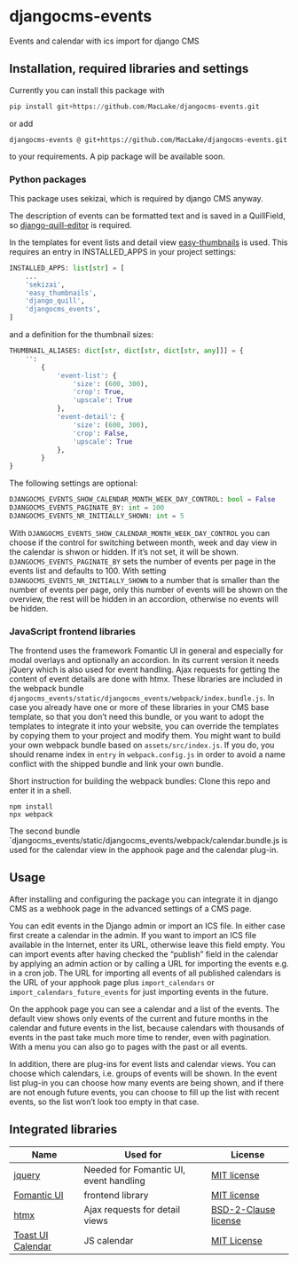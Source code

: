 # djangocms-events

Events and calendar with ics import for django CMS

## Installation, required libraries and settings

Currently you can install this package with

```python
pip install git+https://github.com/MacLake/djangocms-events.git
```
or add
```
djangocms-events @ git+https://github.com/MacLake/djangocms-events.git
```
to your requirements. A pip package will be available soon. 


### Python packages

This package uses sekizai, which is required by django CMS anyway.

The description of events can be formatted text and is saved in a QuillField,
so [django-quill-editor](https://pypi.org/project/django-quill-editor/) is required.

In the templates for event lists and detail
view [easy-thumbnails](https://github.com/SmileyChris/easy-thumbnails) is used. This requires
an entry in INSTALLED_APPS in your project settings:

```python
INSTALLED_APPS: list[str] = [
    ...
    'sekizai',
    'easy_thumbnails',
    'django_quill',
    'djangocms_events',
]
```

and a definition for the thumbnail sizes:

```python
THUMBNAIL_ALIASES: dict[str, dict[str, dict[str, any]]] = {
    '':
        {
            'event-list': {
                'size': (600, 300),
                'crop': True,
                'upscale': True
            },
            'event-detail': {
                'size': (600, 300),
                'crop': False,
                'upscale': True
            },
        }
}
```

The following settings are optional:

```python
DJANGOCMS_EVENTS_SHOW_CALENDAR_MONTH_WEEK_DAY_CONTROL: bool = False
DJANGOCMS_EVENTS_PAGINATE_BY: int = 100
DJANGOCMS_EVENTS_NR_INITIALLY_SHOWN: int = 5

```

With `DJANGOCMS_EVENTS_SHOW_CALENDAR_MONTH_WEEK_DAY_CONTROL` you can choose if the control for
switching between month, week and day view in the calendar is shwon or hidden. If it’s not set, it
will be shown. `DJANGOCMS_EVENTS_PAGINATE_BY` sets the number of events per page in the events list
and defaults to 100. With setting `DJANGOCMS_EVENTS_NR_INITIALLY_SHOWN` to a number that is smaller
than the number of events per page, only this number of events will be shown on the overview, the
rest will be hidden in an accordion, otherwise no events will be hidden.

### JavaScript frontend libraries

The frontend uses the framework Fomantic UI in general and especially for modal overlays and
optionally an accordion. In its current version it needs jQuery which is also used for event
handling. Ajax requests for getting the content of event details are done with htmx. These libraries
are included in the webpack bundle
`djangocms_events/static/djangocms_events/webpack/index.bundle.js`. In case you already have one or
more of these libraries in your CMS base template, so that you don’t need this bundle, or you want
to adopt the templates to integrate it into your website, you can override the templates by copying
them to your project and modify them. You might want to build your own webpack bundle based
on `assets/src/index.js`. If you do, you should rename index in `entry` in `webpack.config.js` in
order to avoid a name conflict with the shipped bundle and link your own bundle.

Short instruction for building the webpack bundles: Clone this repo and enter it in a shell.

```shell
npm install
npx webpack
```

The second bundle `djangocms_events/static/djangocms_events/webpack/calendar.bundle.js is used for
the calendar view in the apphook page and the calendar plug-in.

## Usage
After installing and configuring the package you can integrate it in django CMS as a webhook page in
the advanced settings of a CMS page.

You can edit events in the Django admin or import an ICS file. In either case first create a
calendar in the admin. If you want to import an ICS file available in the Internet, enter its URL,
otherwise leave this field empty. You can import events after having checked the “publish” field in 
the calendar by applying an admin action or by calling a URL for importing the events e.g. in a
cron job. The URL for importing all events of all published calendars is the URL of your apphook
page plus `import_calendars` or `import_calendars_future_events` for just importing events in the
future.

On the apphook page you can see a calendar and a list of the events. The default view shows only
events of the current and future months in the calendar and future events in the list, because
calendars with thousands of events in the past take much more time to render, even with pagination.
With a menu you can also go to pages with the past or all events.

In addition, there are plug-ins for event lists and calendar views. You can choose which calendars,
i.e. groups of events will be shown. In the event list plug-in you can choose how many events
are being shown, and if there are not enough future events, you can choose to fill up the list with
recent events, so the list won’t look too empty in that case.


## Integrated libraries

| Name                                                   | Used for                               | License                                                                            |
|--------------------------------------------------------|----------------------------------------|------------------------------------------------------------------------------------|
| [jquery](https://jquery.com/)                          | Needed for Fomantic UI, event handling | [MIT license](https://github.com/jquery/jquery/blob/main/LICENSE.txt)              |
| [Fomantic UI](https://fomantic-ui.com/ )               | frontend library                       | [MIT license](https://github.com/jquery/jquery/blob/main/LICENSE.txt)              
| [htmx](https://htmx.org/)                              | Ajax requests for detail views         | [BSD-2-Clause license](https://github.com/bigskysoftware/htmx/blob/master/LICENSE) 
| [Toast UI Calendar](https://ui.toast.com/tui-calendar) | JS calendar                            | [MIT License](https://github.com/nhn/tui.calendar/blob/main/LICENSE)               

